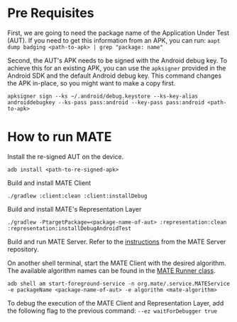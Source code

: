 # Pre Requisites
First, we are going to need the package name of the Application Under Test (AUT).
If you need to get this information from an APK, you can run: `aapt dump badging <path-to-apk> | grep "package: name"`

Second, the AUT's APK needs to be signed with the Android debug key.
To achieve this for an existing APK, you can use the `apksigner` provided in the Android SDK and the default Android debug key.
This command changes the APK in-place, so you might want to make a copy first.
```
apksigner sign --ks ~/.android/debug.keystore --ks-key-alias androiddebugkey --ks-pass pass:android --key-pass pass:android <path-to-apk>
```

# How to run MATE

Install the re-signed AUT on the device.
```
adb install <path-to-re-signed-apk>
```

Build and install MATE Client
```
./gradlew :client:clean :client:installDebug
```

Build and install MATE's Representation Layer
```
./gradlew -PtargetPackage=<package-name-of-aut> :representation:clean :representation:installDebugAndroidTest
```

Build and run MATE Server. 
Refer to the [instructions](https://github.com/mate-android-testing/mate-server/blob/master/README.md) from the MATE Server repository.

On another shell terminal, start the MATE Client with the desired algorithm.
The available algorithm names can be found in the [MATE Runner class](client/src/main/java/org/mate/service/MATERunner.java).
```
adb shell am start-foreground-service -n org.mate/.service.MATEService -e packageName <package-name-of-aut> -e algorithm <mate-algorithm>
```

To debug the execution of the MATE Client and Representation Layer, add the following flag to the previous command: `--ez waitForDebugger true`
